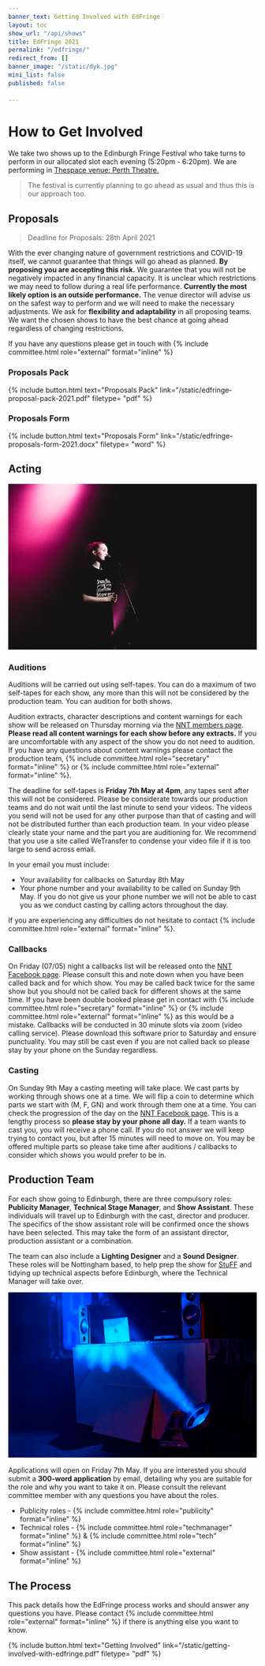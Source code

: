 ```yaml
---
banner_text: Getting Involved with EdFringe
layout: toc
show_url: "/api/shows"
title: EdFringe 2021
permalink: "/edfringe/"
redirect_from: []
banner_image: "/static/dyk.jpg"
mini_list: false
published: false

---
```

# How to Get Involved

We take two shows up to the Edinburgh Fringe Festival who take turns to perform in our allocated slot each evening (5:20pm - 6:20pm). We are performing in [Thespace venue: Perth Theatre.](https://www.thespaceuk.com/venue-specifications/thespace-on-north-bridge-perth/ "TheSpace venue: Perth Theatre")

> The festival is currently planning to go ahead as usual and thus this is our approach too.

## Proposals

> Deadline for Proposals: 28th April 2021

With the ever changing nature of government restrictions and COVID-19 itself, we cannot guarantee that things will go ahead as planned. **By proposing you are accepting this risk.** We guarantee that you will not be negatively impacted in any financial capacity. It is unclear which restrictions we may need to follow during a real life performance. **Currently the most likely option is an outside performance.** The venue director will advise us on the safest way to perform and we will need to make the necessary adjustments. We ask for **flexibility and adaptability** in all proposing teams. We want the chosen shows to have the best chance at going ahead regardless of changing restrictions.

If you have any questions please get in touch with {% include committee.html role="external" format="inline" %}

### Proposals Pack

{% include button.html text="Proposals Pack" link="/static/edfringe-proposal-pack-2021.pdf" filetype= "pdf" %}

### Proposals Form

{% include button.html text="Proposals Form" link="/static/edfringe-proposals-form-2021.docx" filetype= "word" %}

## Acting

![](/static/ofc-3.jpg)

### Auditions

Auditions will be carried out using self-tapes. You can do a maximum of two self-tapes for each show, any more than this will not be considered by the production team. You can audition for both shows.

Audition extracts, character descriptions and content warnings for each show will be released on Thursday morning via the [NNT members page](https://www.facebook.com/groups/2747053805538161 "NNT members page"). **Please read all content warnings for each show before any extracts.** If you are uncomfortable with any aspect of the show you do not need to audition. If you have any questions about content warnings please contact the production team, {% include committee.html role="secretary" format="inline" %} or {% include committee.html role="external" format="inline" %}.

The deadline for self-tapes is **Friday 7th May at 4pm**, any tapes sent after this will not be considered. Please be considerate towards our production teams and do not wait until the last minute to send your videos. The videos you send will not be used for any other purpose than that of casting and will not be distributed further than each production team. In your video please clearly state your name and the part you are auditioning for. We recommend that you use a site called WeTransfer to condense your video file if it is too large to send across email.

In your email you must include:

* Your availability for callbacks on Saturday 8th May
* Your phone number and your availability to be called on Sunday 9th May. If you do not give us your phone number we will not be able to cast you as we conduct casting by calling actors throughout the day.

If you are experiencing any difficulties do not hesitate to contact {% include committee.html role="external" format="inline" %}.

### Callbacks

On Friday (07/05) night a callbacks list will be released onto the [NNT Facebook page](https://www.facebook.com/thenottinghamnewtheatre). Please consult this and note down when you have been called back and for which show. You may be called back twice for the same show but you should not be called back for different shows at the same time. If you have been double booked please get in contact with {% include committee.html role="secretary" format="inline" %} or {% include committee.html role="external" format="inline" %} as this would be a mistake. Callbacks will be conducted in 30 minute slots via zoom (video calling service). Please download this software prior to Saturday and ensure punctuality. You may still be cast even if you are not called back so please stay by your phone on the Sunday regardless.

### Casting

On Sunday 9th May a casting meeting will take place. We cast parts by working through shows one at a time. We will flip a coin to determine which parts we start with (M, F, GN) and work through them one at a time. You can check the progression of the day on the [NNT Facebook page](https://www.facebook.com/thenottinghamnewtheatre). This is a lengthy process so **please stay by your phone all day.** If a team wants to cast you, you will receive a phone call. If you do not answer we will keep trying to contact you, but after 15 minutes will need to move on. You may be offered multiple parts so please take time after auditions / callbacks to consider which shows you would prefer to be in.

## Production Team

For each show going to Edinburgh, there are three compulsory roles: **Publicity Manager**, **Technical Stage Manager**, and **Show Assistant**. These individuals will travel up to Edinburgh with the cast, director and producer. The specifics of the show assistant role will be confirmed once the shows have been selected. This may take the form of an assistant director, production assistant or a combination.

The team can also include a **Lighting Designer** and a **Sound Designer**. These roles will be Nottingham based, to help prep the show for [StuFF](https://newtheatre.org.uk/stuff/) and tidying up technical aspects before Edinburgh, where the Technical Manager will take over.

![](/static/ofc-2.jpg)

Applications will open on Friday 7th May. If you are interested you should submit a **300-word application** by email, detailing why you are suitable for the role and why you want to take it on. Please consult the relevant committee member with any questions you have about the roles.

* Publicity roles - {% include committee.html role="publicity" format="inline" %}
* Technical roles - {% include committee.html role="techmanager" format="inline" %} & {% include committee.html role="tech" format="inline" %}
* Show assistant - {% include committee.html role="external" format="inline" %}

## The Process

This pack details how the EdFringe process works and should answer any questions you have. Please contact {% include committee.html role="external" format="inline" %} if there is anything else you want to know.

{% include button.html text="Getting Involved" link="/static/getting-involved-with-edfringe.pdf" filetype= "pdf" %}